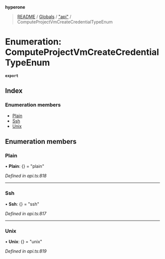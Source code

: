 **hyperone**

> [README](../README.md) / [Globals](../globals.md) / ["api"](../modules/_api_.md) / ComputeProjectVmCreateCredentialTypeEnum

# Enumeration: ComputeProjectVmCreateCredentialTypeEnum

**`export`** 

## Index

### Enumeration members

* [Plain](_api_.computeprojectvmcreatecredentialtypeenum.md#plain)
* [Ssh](_api_.computeprojectvmcreatecredentialtypeenum.md#ssh)
* [Unix](_api_.computeprojectvmcreatecredentialtypeenum.md#unix)

## Enumeration members

### Plain

•  **Plain**: {} = "plain"

*Defined in api.ts:818*

___

### Ssh

•  **Ssh**: {} = "ssh"

*Defined in api.ts:817*

___

### Unix

•  **Unix**: {} = "unix"

*Defined in api.ts:819*
